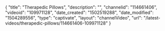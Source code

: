 {
    "title": "Therapedic Pillows",
    "description": "",
    "channelid": "114661406",
    "videoid": "109971128",
    "date_created": "1502519288",
    "date_modified": "1504289556",
    "type": "captivate",
    "layout": "channelVideo",
    "url": "\/latest-videos\/therapedic-pillows\/114661406-109971128"
}